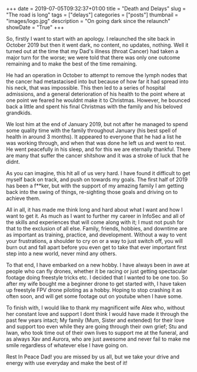 +++
date = 2019-07-05T09:32:37+01:00
title = "Death and Delays"
slug = "The road is long"
tags = ["delays"]
categories = ["posts"]
thumbnail = "images/logo.jpg"
description = "On going dark since the relaunch"
showDate = "True"
+++

So, firstly I want to start with an apology. I relaunched the site back in October 2019 but then it went dark, no content, no updates, nothing. Well it turned out at the time that my Dad's illness (throat Cancer) had taken a major turn for the worse; we were told that there was only one outcome remaining and to make the best of the time remaining.

He had an operation in October to attempt to remove the lymph nodes that the cancer had metastacised into but because of how far it had spread into his neck, that was impossible. This then led to a series of hospital admissions, and a general deterioration of his health to the point where at one point we feared he wouldnt make it to Christmas. However, he bounced back a little and spent his final Christmas with the family and his beloved grandkids.

We lost him at the end of January 2019, but not after he managed to spend some quality time with the family throughout January (his best spell of health in around 3 months). It appeared to everyone that he had a list he was working through, and when that was done he left us and went to rest. He went peacefully in his sleep, and for this we are eternally thankful. There are many that suffer the cancer shitshow and it was a stroke of luck that he didnt.

As you can imagine, this hit all of us very hard. I have found it difficult to get myself back on track, and push on towards my goals. The first half of 2019 has been a f**ker, but with the support of my amazing family I am getting back into the swing of things, re-sighting those goals and driving on to achieve them.

All in all, it has made me think long and hard about what I want and how I want to get it. As much as I want to further my career in InfoSec and all of the skills and experiences that will come along with it; I must not push for that to the exclusion of all else. Family, friends, hobbies, and downtime are as important as training, practice, and development. Without a way to vent your frustrations, a shoulder to cry on or a way to just switch off, you will burn out and fall apart before you even get to take that ever important first step into a new world, never mind any others.

To that end, I have embarked on a new hobby. I have always been in awe at people who can fly drones, whether it be racing or just getting spectacular footage doing freestyle tricks etc. I decided that I wanted to be one too. So after my wife bought me a beginner drone to get started with, I have taken up freestyle FPV drone piloting as a hobby. Hoping to stop crashing it as often soon, and will get some footage out on youtube when I have some.

To finish with, I would like to thank my magnificent wife Alex who, without her constant love and support I dont think I would have made it through the past few years intact; My family (Mum, Sister and extended) for their love and support too even while they are going through their own grief; Stu and Iwan, who took time out of their own lives to support me at the funeral, and as always Xav and Aurora, who are just awesome and never fail to make me smile regardless of whatever else I have going on.

Rest In Peace Dad! you are missed by us all, but we take your drive and energy with use everyday and make the best of it!
